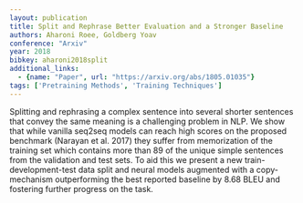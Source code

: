 ```yaml
---
layout: publication
title: Split and Rephrase Better Evaluation and a Stronger Baseline
authors: Aharoni Roee, Goldberg Yoav
conference: "Arxiv"
year: 2018
bibkey: aharoni2018split
additional_links:
  - {name: "Paper", url: "https://arxiv.org/abs/1805.01035"}
tags: ['Pretraining Methods', 'Training Techniques']
---
```

Splitting and rephrasing a complex sentence into several shorter sentences that convey the same meaning is a challenging problem in NLP. We show that while vanilla seq2seq models can reach high scores on the proposed benchmark (Narayan et al. 2017) they suffer from memorization of the training set which contains more than 89 of the unique simple sentences from the validation and test sets. To aid this we present a new train-development-test data split and neural models augmented with a copy-mechanism outperforming the best reported baseline by 8.68 BLEU and fostering further progress on the task.
